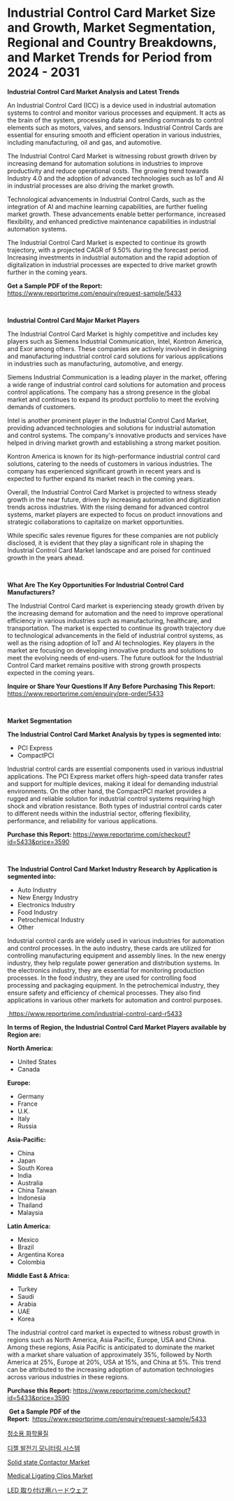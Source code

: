 <p><h1>Industrial Control Card Market Size and Growth, Market Segmentation, Regional and Country Breakdowns, and Market Trends for Period from 2024 -  2031</h1></p><p><strong>Industrial Control Card Market Analysis and Latest Trends</strong></p>
<p><p>An Industrial Control Card (ICC) is a device used in industrial automation systems to control and monitor various processes and equipment. It acts as the brain of the system, processing data and sending commands to control elements such as motors, valves, and sensors. Industrial Control Cards are essential for ensuring smooth and efficient operation in various industries, including manufacturing, oil and gas, and automotive.</p><p>The Industrial Control Card Market is witnessing robust growth driven by increasing demand for automation solutions in industries to improve productivity and reduce operational costs. The growing trend towards Industry 4.0 and the adoption of advanced technologies such as IoT and AI in industrial processes are also driving the market growth.</p><p>Technological advancements in Industrial Control Cards, such as the integration of AI and machine learning capabilities, are further fueling market growth. These advancements enable better performance, increased flexibility, and enhanced predictive maintenance capabilities in industrial automation systems.</p><p>The Industrial Control Card Market is expected to continue its growth trajectory, with a projected CAGR of 9.50% during the forecast period. Increasing investments in industrial automation and the rapid adoption of digitalization in industrial processes are expected to drive market growth further in the coming years.</p></p>
<p><strong>Get a Sample PDF of the Report:&nbsp;</strong> <a href="https://www.reportprime.com/enquiry/request-sample/5433">https://www.reportprime.com/enquiry/request-sample/5433</a></p>
<p>&nbsp;</p>
<p><strong>Industrial Control Card Major Market Players</strong></p>
<p><p>The Industrial Control Card Market is highly competitive and includes key players such as Siemens Industrial Communication, Intel, Kontron America, and Exor among others. These companies are actively involved in designing and manufacturing industrial control card solutions for various applications in industries such as manufacturing, automotive, and energy.</p><p>Siemens Industrial Communication is a leading player in the market, offering a wide range of industrial control card solutions for automation and process control applications. The company has a strong presence in the global market and continues to expand its product portfolio to meet the evolving demands of customers.</p><p>Intel is another prominent player in the Industrial Control Card Market, providing advanced technologies and solutions for industrial automation and control systems. The company's innovative products and services have helped in driving market growth and establishing a strong market position.</p><p>Kontron America is known for its high-performance industrial control card solutions, catering to the needs of customers in various industries. The company has experienced significant growth in recent years and is expected to further expand its market reach in the coming years.</p><p>Overall, the Industrial Control Card Market is projected to witness steady growth in the near future, driven by increasing automation and digitization trends across industries. With the rising demand for advanced control systems, market players are expected to focus on product innovations and strategic collaborations to capitalize on market opportunities.</p><p>While specific sales revenue figures for these companies are not publicly disclosed, it is evident that they play a significant role in shaping the Industrial Control Card Market landscape and are poised for continued growth in the years ahead.</p></p>
<p>&nbsp;</p>
<p><strong>What Are The Key Opportunities For Industrial Control Card Manufacturers?</strong></p>
<p><p>The Industrial Control Card market is experiencing steady growth driven by the increasing demand for automation and the need to improve operational efficiency in various industries such as manufacturing, healthcare, and transportation. The market is expected to continue its growth trajectory due to technological advancements in the field of industrial control systems, as well as the rising adoption of IoT and AI technologies. Key players in the market are focusing on developing innovative products and solutions to meet the evolving needs of end-users. The future outlook for the Industrial Control Card market remains positive with strong growth prospects expected in the coming years.</p></p>
<p><strong>Inquire or Share Your Questions If Any Before Purchasing This Report:</strong> <a href="https://www.reportprime.com/enquiry/pre-order/5433">https://www.reportprime.com/enquiry/pre-order/5433</a></p>
<p>&nbsp;</p>
<p><strong>Market Segmentation</strong></p>
<p><strong>The Industrial Control Card Market Analysis by types is segmented into:</strong></p>
<p><ul><li>PCI Express</li><li>CompactPCI</li></ul></p>
<p><p>Industrial control cards are essential components used in various industrial applications. The PCI Express market offers high-speed data transfer rates and support for multiple devices, making it ideal for demanding industrial environments. On the other hand, the CompactPCI market provides a rugged and reliable solution for industrial control systems requiring high shock and vibration resistance. Both types of industrial control cards cater to different needs within the industrial sector, offering flexibility, performance, and reliability for various applications.</p></p>
<p><strong>Purchase this Report:&nbsp;</strong><a href="https://www.reportprime.com/checkout?id=5433&price=3590">https://www.reportprime.com/checkout?id=5433&price=3590</a></p>
<p>&nbsp;</p>
<p><strong>The Industrial Control Card Market Industry Research by Application is segmented into:</strong></p>
<p><ul><li>Auto Industry</li><li>New Energy Industry</li><li>Electronics Industry</li><li>Food Industry</li><li>Petrochemical Industry</li><li>Other</li></ul></p>
<p><p>Industrial control cards are widely used in various industries for automation and control processes. In the auto industry, these cards are utilized for controlling manufacturing equipment and assembly lines. In the new energy industry, they help regulate power generation and distribution systems. In the electronics industry, they are essential for monitoring production processes. In the food industry, they are used for controlling food processing and packaging equipment. In the petrochemical industry, they ensure safety and efficiency of chemical processes. They also find applications in various other markets for automation and control purposes.</p></p>
<p><a href="https://www.reportprime.com/industrial-control-card-r5433">&nbsp;https://www.reportprime.com/industrial-control-card-r5433</a></p>
<p><strong>In terms of Region, the Industrial Control Card Market Players available by Region are:</strong></p>
<p>
    <p> <strong> North America: </strong>
        <ul>
            <li>United States</li>
            <li>Canada</li>
        </ul>
        </p> 
    <p> <strong> Europe: </strong>
        <ul>
            <li>Germany</li>
            <li>France</li>
            <li>U.K.</li>
            <li>Italy</li>
            <li>Russia</li>
        </ul>
        </p> 
    <p> <strong> Asia-Pacific: </strong>
        <ul>
            <li>China</li>
            <li>Japan</li>
            <li>South Korea</li>
            <li>India</li>
            <li>Australia</li>
            <li>China Taiwan</li>
            <li>Indonesia</li>
            <li>Thailand</li>
            <li>Malaysia</li>
        </ul>
        </p> 
    <p> <strong> Latin America: </strong>
        <ul>
            <li>Mexico</li>
            <li>Brazil</li>
            <li>Argentina Korea</li>
            <li>Colombia</li>
        </ul>
        </p> 
    <p> <strong> Middle East & Africa: </strong>
        <ul>
            <li>Turkey</li>
            <li>Saudi</li>
            <li>Arabia</li>
            <li>UAE</li>
            <li>Korea</li>
        </ul>
    </p>
    </p>
<p><p>The industrial control card market is expected to witness robust growth in regions such as North America, Asia Pacific, Europe, USA and China. Among these regions, Asia Pacific is anticipated to dominate the market with a market share valuation of approximately 35%, followed by North America at 25%, Europe at 20%, USA at 15%, and China at 5%. This trend can be attributed to the increasing adoption of automation technologies across various industries in these regions.</p></p>
<p><strong>Purchase this Report: </strong><a href="https://www.reportprime.com/checkout?id=5433&price=3590">https://www.reportprime.com/checkout?id=5433&price=3590</a></p>
<p>&nbsp;<strong>Get a Sample PDF of the Report:&nbsp;&nbsp;</strong><a href="https://www.reportprime.com/enquiry/request-sample/5433">https://www.reportprime.com/enquiry/request-sample/5433</a></p>
<p><strong></strong></p>
<p><p><a href="https://medium.com/@carolineparks354/%EC%84%B8%EC%A0%95%EC%A0%9C-%EC%8B%9C%EC%9E%A5-%EC%A1%B0%EC%82%AC-%EB%B3%B4%EA%B3%A0%EC%84%9C%EC%97%90%EB%8A%94-2024%EB%85%84%EB%B6%80%ED%84%B0-2031%EB%85%84%EA%B9%8C%EC%A7%80-12-1-cagr%EB%A1%9C-%EC%98%88%EC%B8%A1%EB%90%9C-%EC%8B%9C%EC%9E%A5-%EA%B7%9C%EB%AA%A8-%EC%A0%90%EC%9C%A0%EC%9C%A8-%EB%B0%8F-%EC%84%B1%EC%9E%A5%EB%A5%A0-%EB%B6%84%EC%84%9D%EC%9D%B4-%ED%8F%AC%ED%95%A8%EB%90%98%EC%96%B4-%EC%9E%88%EC%8A%B5%EB%8B%88%EB%8B%A4-b2ab10a86238">청소용 화학물질</a></p><p><a href="https://medium.com/@shushayarefayne_72278/%EB%94%94%EC%A0%A4-%EB%B0%9C%EC%A0%84%EA%B8%B0-%EB%AA%A8%EB%8B%88%ED%84%B0%EB%A7%81-%EC%8B%9C%EC%8A%A4%ED%85%9C-%EC%8B%9C%EC%9E%A5-%EB%B3%B4%EA%B3%A0%EC%84%9C%EB%8A%94-%EC%A0%9C%ED%92%88-%EC%9C%A0%ED%98%95-%EC%84%BC%EC%84%9C-%EC%B6%94%EC%A0%81-%EC%9E%A5%EC%B9%98-%EC%A0%84%EC%9B%90-%EA%B3%B5%EA%B8%89-%EB%AA%A8%EB%8B%88%ED%84%B0%EB%A7%81-%EC%8A%A4%ED%85%8C%EC%9D%B4%EC%85%98-%EC%B5%9C%EC%A2%85-%EC%82%AC%EC%9A%A9%EC%9E%90-%EC%A3%BC%ED%83%9D-%EC%83%81%EC%97%85%EC%9A%A9-%EC%82%B0%EC%97%85%EC%9A%A9-%ED%86%B5%EC%8B%A0-%EB%B0%8F-%EC%A7%80%EC%97%AD%EC%97%90-%EB%8C%80%ED%95%9C-%EA%B2%83%EC%9D%B4%EB%8B%A4-13ece3c57c00">디젤 발전기 모니터링 시스템</a></p><p><a href="https://github.com/niyotibauri9/Market-Research-Report-List-1/blob/main/solid-state-contactor-market.md">Solid state Contactor Market</a></p><p><a href="https://issuu.com/reportprime-2/docs/medical-ligating-clips-market-size-2030.pptx">Medical Ligating Clips Market</a></p><p><a href="https://github.com/pepo3k/Market-Research-Report-List-2/blob/main/265447757241.md">LED 取り付け用ハードウェア</a></p></p>